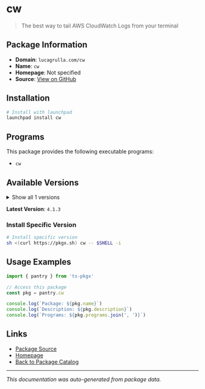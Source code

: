 # cw

> The best way to tail AWS CloudWatch Logs from your terminal

## Package Information

- **Domain**: `lucagrulla.com/cw`
- **Name**: `cw`
- **Homepage**: Not specified
- **Source**: [View on GitHub](https://github.com/pkgxdev/pantry/tree/main/projects/lucagrulla.com/cw/package.yml)

## Installation

```bash
# Install with launchpad
launchpad install cw
```

## Programs

This package provides the following executable programs:

- `cw`

## Available Versions

<details>
<summary>Show all 1 versions</summary>

- `4.1.3`

</details>

**Latest Version**: `4.1.3`

### Install Specific Version

```bash
# Install specific version
sh <(curl https://pkgx.sh) cw -- $SHELL -i
```

## Usage Examples

```typescript
import { pantry } from 'ts-pkgx'

// Access this package
const pkg = pantry.cw

console.log(`Package: ${pkg.name}`)
console.log(`Description: ${pkg.description}`)
console.log(`Programs: ${pkg.programs.join(', ')}`)
```

## Links

- [Package Source](https://github.com/pkgxdev/pantry/tree/main/projects/lucagrulla.com/cw/package.yml)
- [Homepage](#)
- [Back to Package Catalog](../../package-catalog.md)

---

*This documentation was auto-generated from package data.*
